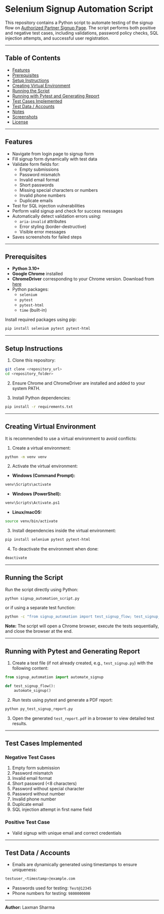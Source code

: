 # Selenium Signup Automation Script

This repository contains a Python script to automate testing of the signup flow on [Authorized Partner Signup Page](https://authorized-partner.netlify.app/login). The script performs both positive and negative test cases, including validations, password policy checks, SQL injection attempts, and successful user registration.

---

## Table of Contents
- [Features](#features)
- [Prerequisites](#prerequisites)
- [Setup Instructions](#setup-instructions)
- [Creating Virtual Environment](#creating-virtual-environment)
- [Running the Script](#running-the-script)
- [Running with Pytest and Generating Report](#running-with-pytest-and-generating-report)
- [Test Cases Implemented](#test-cases-implemented)
- [Test Data / Accounts](#test-data--accounts)
- [Notes](#notes)
- [Screenshots](#screenshots)
- [License](#license)

---

## Features

- Navigate from login page to signup form
- Fill signup form dynamically with test data
- Validate form fields for:
  - Empty submissions
  - Password mismatch
  - Invalid email format
  - Short passwords
  - Missing special characters or numbers
  - Invalid phone numbers
  - Duplicate emails
- Test for SQL injection vulnerabilities
- Perform valid signup and check for success messages
- Automatically detect validation errors using:
  - `aria-invalid` attributes
  - Error styling (border-destructive)
  - Visible error messages
- Saves screenshots for failed steps

---

## Prerequisites

- **Python 3.10+**
- **Google Chrome** installed
- **ChromeDriver** corresponding to your Chrome version. Download from [here](https://chromedriver.chromium.org/downloads)
- Python packages:
  - `selenium`
  - `pytest`
  - `pytest-html`
  - `time` (built-in)

Install required packages using pip:

```bash
pip install selenium pytest pytest-html
```

---

## Setup Instructions

1. Clone this repository:

```bash
git clone <repository_url>
cd <repository_folder>
```

2. Ensure Chrome and ChromeDriver are installed and added to your system PATH.

3. Install Python dependencies:

```bash
pip install -r requirements.txt
```

---

## Creating Virtual Environment

It is recommended to use a virtual environment to avoid conflicts:

1. Create a virtual environment:

```bash
python -m venv venv
```

2. Activate the virtual environment:

- **Windows (Command Prompt):**
```bash
venv\Scripts\activate
```
- **Windows (PowerShell):**
```bash
venv\Scripts\Activate.ps1
```
- **Linux/macOS:**
```bash
source venv/bin/activate
```

3. Install dependencies inside the virtual environment:

```bash
pip install selenium pytest pytest-html
```

4. To deactivate the environment when done:

```bash
deactivate
```

---

## Running the Script

Run the script directly using Python:

```bash
python signup_automation_script.py
```

or if using a separate test function:

```bash
python -c "from signup_automation import test_signup_flow; test_signup_flow()"
```

**Note:** The script will open a Chrome browser, execute the tests sequentially, and close the browser at the end.

---

## Running with Pytest and Generating Report

1. Create a test file (if not already created, e.g., `test_signup.py`) with the following content:

```python
from signup_automation import automate_signup

def test_signup_flow():
    automate_signup()
```

2. Run tests using pytest and generate a PDF report:

```bash
python py_test_signup_report.py
```

3. Open the generated `test_report.pdf` in a browser to view detailed test results.

---

## Test Cases Implemented

### Negative Test Cases
1. Empty form submission
2. Password mismatch
3. Invalid email format
4. Short password (<8 characters)
5. Password without special character
6. Password without number
7. Invalid phone number
8. Duplicate email
9. SQL injection attempt in first name field

### Positive Test Case
- Valid signup with unique email and correct credentials

---

## Test Data / Accounts

- Emails are dynamically generated using timestamps to ensure uniqueness:

```python
testuser_<timestamp>@example.com
```

- Passwords used for testing: `Test@12345`  
- Phone numbers for testing: `9800000000`  

---

**Author:** Laxman Sharma